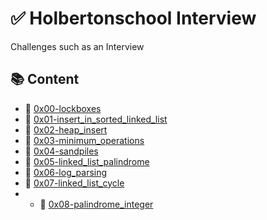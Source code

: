 # :white_check_mark: Holbertonschool Interview
Challenges such as an Interview

## :books: Content

- :bookmark_tabs: [0x00-lockboxes](0x00-lockboxes)  
- :bookmark_tabs: [0x01-insert_in_sorted_linked_list](0x01-insert_in_sorted_linked_list)  
- :bookmark_tabs: [0x02-heap_insert](0x02-heap_insert)  
- :bookmark_tabs: [0x03-minimum_operations](0x03-minimum_operations)  
- :bookmark_tabs: [0x04-sandpiles](0x04-sandpiles)  
- :bookmark_tabs: [0x05-linked_list_palindrome](0x05-linked_list_palindrome)  
- :bookmark_tabs: [0x06-log_parsing](0x06-log_parsing)  
- :bookmark_tabs: [0x07-linked_list_cycle](0x07-linked_list_cycle)  
- - :bookmark_tabs: [0x08-palindrome_integer](0x08-palindrome_integer)  
